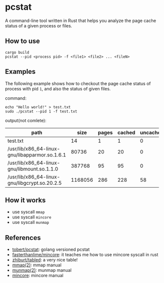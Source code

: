 # pcstat

A command-line tool written in Rust that helps you analyze the page cache status of a given process or files.

## How to use

```shell
cargo build
pcstat --pid <process pid> -f <file1> <file2> ... <fileN>
```

## Examples

The following example shows how to checkout the page cache status of process with pid `1`, and also the status of given files.

command: 

```shell
echo "Hello world!" > test.txt
sudo ./pcstat --pid 1 -f test.txt
```

output(not comlete): 

| path                                              | size    | pages | cached | uncached | percent            | timestamp  | mtime      |
|---------------------------------------------------|---------|-------|--------|----------|--------------------|------------|------------|
| test.txt                                          | 14      | 1     | 1      | 0        | 100                | 1679559177 | 1679545906 |
| /usr/lib/x86_64-linux-gnu/libapparmor.so.1.6.1    | 80736   | 20    | 20     | 0        | 100                | 1679559177 | 1589907589 |
| /usr/lib/x86_64-linux-gnu/libmount.so.1.1.0       | 387768  | 95    | 95     | 0        | 100                | 1679559177 | 1644240815 |
| /usr/lib/x86_64-linux-gnu/libgcrypt.so.20.2.5     | 1168056 | 286   | 228    | 58       | 79.72027972027972  | 1679559177 | 1631644584 |

## How it works
+ use syscall `mmap`
+ use syscall `mincore`
+ use syscall `munmap`

## References

+ [tobert/pcstat](https://github.com/tobert/pcstat): golang versioned pcstat
+ [fasterthanlime/mincore](https://github.com/fasterthanlime/mincore): it teaches me how to use mincore syscall in rust
+ [zhiburt/tabled](https://github.com/zhiburt/tabled): a very nice table!
+ [mmap(2)](https://man7.org/linux/man-pages/man2/mmap.2.html): mmap manual
+ [munmap(2)](http://www.tin.org/bin/man.cgi?section=2&topic=munmap): munmap manual
+ [mincore](https://yitype.com/man/htmlman2/mincore.2.html): mincore manual